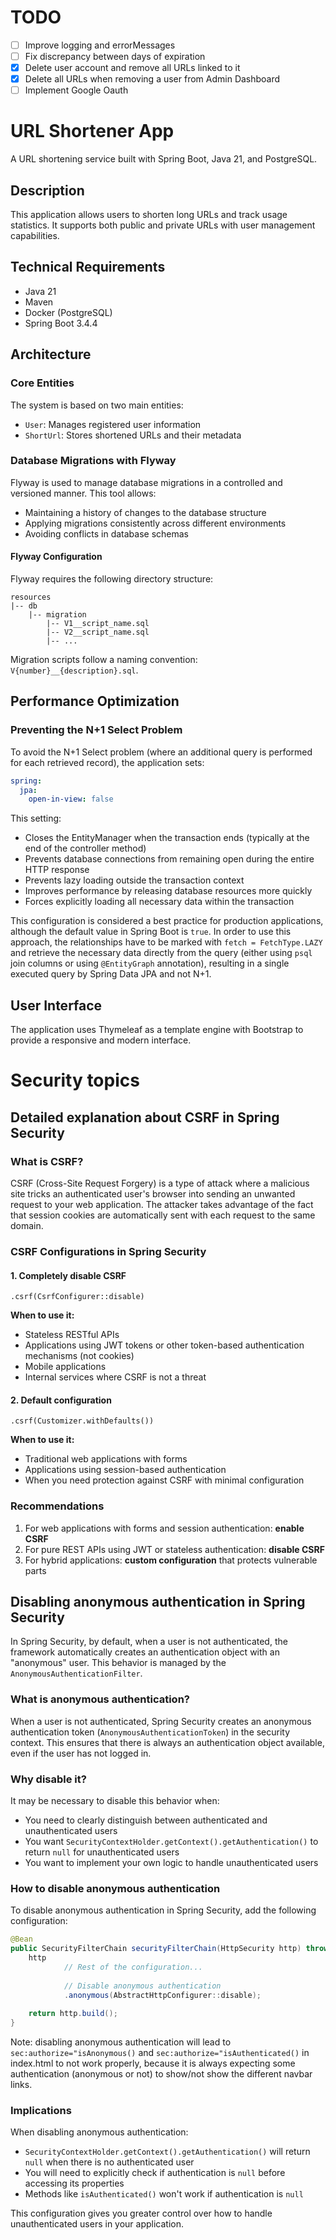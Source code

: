 # TODO

- [ ] Improve logging and errorMessages
- [ ] Fix discrepancy between days of expiration
- [x] Delete user account and remove all URLs linked to it
- [x] Delete all URLs when removing a user from Admin Dashboard
- [ ] Implement Google Oauth

# URL Shortener App

A URL shortening service built with Spring Boot, Java 21, and PostgreSQL.

## Description

This application allows users to shorten long URLs and track usage statistics. It supports both public and private URLs
with user management capabilities.

## Technical Requirements

- Java 21
- Maven
- Docker (PostgreSQL)
- Spring Boot 3.4.4

## Architecture

### Core Entities

The system is based on two main entities:

- `User`: Manages registered user information
- `ShortUrl`: Stores shortened URLs and their metadata

### Database Migrations with Flyway

Flyway is used to manage database migrations in a controlled and versioned manner. This tool allows:

- Maintaining a history of changes to the database structure
- Applying migrations consistently across different environments
- Avoiding conflicts in database schemas

#### Flyway Configuration

Flyway requires the following directory structure:

```
resources
|-- db
    |-- migration
        |-- V1__script_name.sql
        |-- V2__script_name.sql
        |-- ...
```

Migration scripts follow a naming convention: `V{number}__{description}.sql`.

## Performance Optimization

### Preventing the N+1 Select Problem

To avoid the N+1 Select problem (where an additional query is performed for each retrieved record), the application
sets:

```yaml
spring:
  jpa:
    open-in-view: false
```

This setting:

- Closes the EntityManager when the transaction ends (typically at the end of the controller method)
- Prevents database connections from remaining open during the entire HTTP response
- Prevents lazy loading outside the transaction context
- Improves performance by releasing database resources more quickly
- Forces explicitly loading all necessary data within the transaction

This configuration is considered a best practice for production applications, although the default value in Spring Boot
is `true`. In order to use this approach, the relationships have to be marked with `fetch = FetchType.LAZY` and retrieve the necessary data
directly from the query (either using `psql` join columns or using `@EntityGraph` annotation), resulting in a single executed query by Spring Data JPA and not N+1.

## User Interface

The application uses Thymeleaf as a template engine with Bootstrap to provide a responsive and modern interface.

# Security topics
## Detailed explanation about CSRF in Spring Security

### What is CSRF?

CSRF (Cross-Site Request Forgery) is a type of attack where a malicious site tricks an authenticated user's browser into sending an unwanted request to your web application. The attacker takes advantage of the fact that session cookies are automatically sent with each request to the same domain.

### CSRF Configurations in Spring Security

#### 1. Completely disable CSRF

```
.csrf(CsrfConfigurer::disable)
```

**When to use it:**
- Stateless RESTful APIs
- Applications using JWT tokens or other token-based authentication mechanisms (not cookies)
- Mobile applications
- Internal services where CSRF is not a threat

#### 2. Default configuration

```
.csrf(Customizer.withDefaults())
```

**When to use it:**
- Traditional web applications with forms
- Applications using session-based authentication
- When you need protection against CSRF with minimal configuration

### Recommendations

1. For web applications with forms and session authentication: **enable CSRF**
2. For pure REST APIs using JWT or stateless authentication: **disable CSRF**
3. For hybrid applications: **custom configuration** that protects vulnerable parts

## Disabling anonymous authentication in Spring Security

In Spring Security, by default, when a user is not authenticated, the framework automatically creates an authentication object with an "anonymous" user. This behavior is managed by the `AnonymousAuthenticationFilter`.

### What is anonymous authentication?

When a user is not authenticated, Spring Security creates an anonymous authentication token (`AnonymousAuthenticationToken`) in the security context. This ensures that there is always an authentication object available, even if the user has not logged in.

### Why disable it?

It may be necessary to disable this behavior when:

- You need to clearly distinguish between authenticated and unauthenticated users
- You want `SecurityContextHolder.getContext().getAuthentication()` to return `null` for unauthenticated users
- You want to implement your own logic to handle unauthenticated users

### How to disable anonymous authentication

To disable anonymous authentication in Spring Security, add the following configuration:

```java
@Bean
public SecurityFilterChain securityFilterChain(HttpSecurity http) throws Exception {
    http
            // Rest of the configuration...
            
            // Disable anonymous authentication
            .anonymous(AbstractHttpConfigurer::disable);
            
    return http.build();
}
```
Note: disabling anonymous authentication will lead to `sec:authorize="isAnonymous()` and `sec:authorize="isAuthenticated()` 
in index.html to not work properly, because it is always expecting some authentication (anonymous or not) to show/not show the different navbar links.

### Implications

When disabling anonymous authentication:

- `SecurityContextHolder.getContext().getAuthentication()` will return `null` when there is no authenticated user
- You will need to explicitly check if authentication is `null` before accessing its properties
- Methods like `isAuthenticated()` won't work if authentication is `null`

This configuration gives you greater control over how to handle unauthenticated users in your application.
